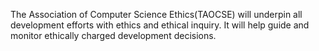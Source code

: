 The Association of Computer Science Ethics(TAOCSE) will underpin all development efforts with ethics and ethical inquiry.
It will help guide and monitor ethically charged development decisions.
